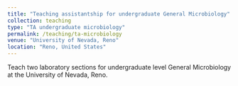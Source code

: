 ```yaml
---
title: "Teaching assistantship for undergraduate General Microbiology"
collection: teaching
type: "TA undergraduate microbiology"
permalink: /teaching/ta-microbiology
venue: "University of Nevada, Reno"
location: "Reno, United States"
---
```


Teach two laboratory sections for undergraduate level General Microbiology at the University of Nevada, Reno.